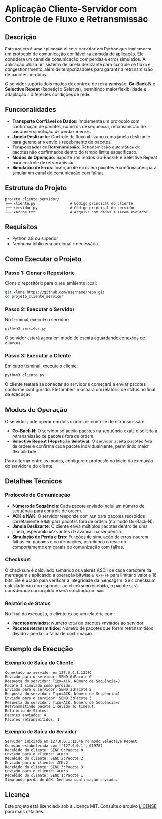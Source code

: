 
# Aplicação Cliente-Servidor com Controle de Fluxo e Retransmissão

## Descrição

Este projeto é uma aplicação cliente-servidor em Python que implementa um protocolo de comunicação confiável na camada de aplicação. Ele considera um canal de comunicação com perdas e erros simulados. A aplicação utiliza um sistema de janela deslizante para controle de fluxo e congestionamento, além de temporizadores para garantir a retransmissão de pacotes perdidos.

O servidor suporta dois modos de controle de retransmissão: **Go-Back-N** e **Selective Repeat** (Repetição Seletiva), permitindo maior flexibilidade e adaptação a diferentes condições de rede.

## Funcionalidades

- **Transporte Confiável de Dados**: Implementa um protocolo com confirmação de pacotes, números de sequência, retransmissão de pacotes e simulação de perdas e erros.
- **Janela Deslizante**: Controle de fluxo utilizando uma janela deslizante para gerenciar o envio e recebimento de pacotes.
- **Temporizador de Retransmissão**: Retransmissão automática de pacotes não confirmados dentro do tempo limite especificado.
- **Modos de Operação**: Suporte aos modos Go-Back-N e Selective Repeat para controle de retransmissão.
- **Simulação de Erros**: Inserção de erros em pacotes e confirmações para simular um canal de comunicação com falhas.

## Estrutura do Projeto

```plaintext
projeto_cliente_servidor/
├── cliente.py                # Código principal do cliente
├── servidor.py               # Código principal do servidor
└── carros.txt                # Arquivo com dados a serem enviados
```

## Requisitos

- Python 3.8 ou superior
- Nenhuma biblioteca adicional é necessária.

## Como Executar o Projeto

### Passo 1: Clonar o Repositório

Clone o repositório para o seu ambiente local:

```bash
git clone https://github.com/username/repo.git
cd projeto_cliente_servidor
```

### Passo 2: Executar o Servidor

No terminal, execute o servidor:

```bash
python3 servidor.py
```

O servidor estará agora em modo de escuta aguardando conexões de clientes.

### Passo 3: Executar o Cliente

Em outro terminal, execute o cliente:

```bash
python3 cliente.py
```

O cliente tentará se conectar ao servidor e começará a enviar pacotes conforme configurado. Ele também mostrará um relatório de status no final da execução.

## Modos de Operação

O servidor pode operar em dois modos de controle de retransmissão:

- **Go-Back-N**: O servidor só aceita pacotes na sequência exata e solicita a retransmissão de pacotes fora de ordem.
- **Selective Repeat (Repetição Seletiva)**: O servidor aceita pacotes fora de ordem e confirma cada pacote individualmente, permitindo maior flexibilidade.

Para alternar entre os modos, configure o protocolo no início da execução do servidor e do cliente.

## Detalhes Técnicos

### Protocolo de Comunicação

- **Número de Sequência**: Cada pacote enviado inclui um número de sequência para controle de ordem.
- **ACK e NAK**: O servidor responde com `ACK` para pacotes recebidos corretamente e `NAK` para pacotes fora de ordem (no modo Go-Back-N).
- **Janela Deslizante**: O cliente envia múltiplos pacotes dentro de uma janela, esperando `ACKs` antes de avançar na sequência.
- **Simulação de Perda e Erro**: Funções de simulação de erros inserem falhas em pacotes e confirmações, permitindo o teste do comportamento em canais de comunicação com falhas.

### Checksum

O checksum é calculado somando os valores ASCII de cada caractere da mensagem e aplicando a operação bitwise `& 0xFFFF` para limitar o valor a 16 bits. Ele é usado para verificar a integridade da mensagem. Se o checksum calculado não corresponder ao checksum recebido, o pacote será considerado corrompido e será solicitado um `NAK`.

### Relatório de Status

No final da execução, o cliente exibe um relatório com:
- **Pacotes enviados**: Número total de pacotes enviados ao servidor.
- **Pacotes retransmitidos**: Número de pacotes que foram retransmitidos devido a perda ou falha de confirmação.

## Exemplo de Execução

### Exemplo de Saída do Cliente

```plaintext
Conectado ao servidor em 127.0.0.1:12346
Enviado para o servidor: SEND:0:Pacote 0
Resposta do servidor: Tipo=ACK, Número de Sequência=0
Pacote 1 simulado como perdido.
Enviado para o servidor: SEND:2:Pacote 2
Resposta do servidor: Tipo=ACK, Número de Sequência=2
Enviado para o servidor: SEND:3:Pacote 3
Resposta do servidor: Tipo=ACK, Número de Sequência=3
Retransmitindo pacote 1 devido ao timeout.
Relatório de Status:
Pacotes enviados: 4
Pacotes retransmitidos: 1
```

### Exemplo de Saída do Servidor

```plaintext
Servidor iniciado em 127.0.0.1:12346 no modo Selective Repeat
Conexão estabelecida com ('127.0.0.1', 61978)
Recebido do cliente: SEND:0:Pacote 0
Enviado para o cliente: ACK:0
Recebido do cliente: SEND:2:Pacote 2
Enviado para o cliente: ACK:2
Recebido do cliente: SEND:3:Pacote 3
Enviado para o cliente: ACK:3
Recebido do cliente: SEND:1:Pacote 1
Simulando perda de ACK. Nenhuma confirmação enviada.
```

## Licença

Este projeto está licenciado sob a Licença MIT. Consulte o arquivo [LICENSE](LICENSE) para mais detalhes.
